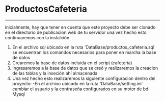 # ProductosCafeteria

***
inicialmente, hay que tener en cuenta que este proyecto debe ser clonado en el directorio de publicacion web de tu servidor 
una vez hecho esto continuaremos con la instalción

1. En el archivo sql ubicado en la ruta 'DataBase/productos_cafeteria.sql' se encuentran los comandos necesarios para poner en marcha la base de datos
2. Crearemos la base de datos incluida en el script (cafeteria)
3. Ingresaremos a la base de datos que se creó y realizaremos la creacion de las tablas y la inseción ahí almacenada
4. Una vez hecho esto realizaremos la siguiente configuracion dentro del proyecto:
    -En el archivo ubicado en la ruta 'DataBase/setting.ini' cambiar el usuario y la contraseña configurados en su motor de bd Mysql  